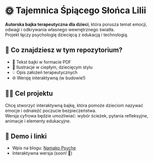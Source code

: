 # 🌞 Tajemnica Śpiącego Słońca Lilii

**Autorska bajka terapeutyczna dla dzieci**, która porusza temat emocji, odwagi i odkrywania własnego wewnętrznego światła.  
Projekt łączy psychologię dziecięcą z edukacją i technologią.

## 📘 Co znajdziesz w tym repozytorium?

- 📖 Tekst bajki w formacie PDF
- 🎨 Ilustracje w ciepłym, dziecięcym stylu
- 💡 Opis założeń terapeutycznych
- 🌐 Wersję interaktywną (w budowie!)

## 👩‍💻 Cel projektu

Chcę stworzyć interaktywną bajkę, która pomoże dzieciom nazywać emocje i odnaleźć poczucie bezpieczeństwa.  
Wersja cyfrowa będzie umożliwiać: wybór ścieżek, pytania refleksyjne, animacje i elementy edukacyjne.

## 📌 Demo i linki

- Wpis na blogu: [Namako Psyche](https://pyche.namako.eu/2025/04/23/tajemnica-spiacego-sloneczka-lilii/)
- Interaktywna wersja (soon! 🚧)
